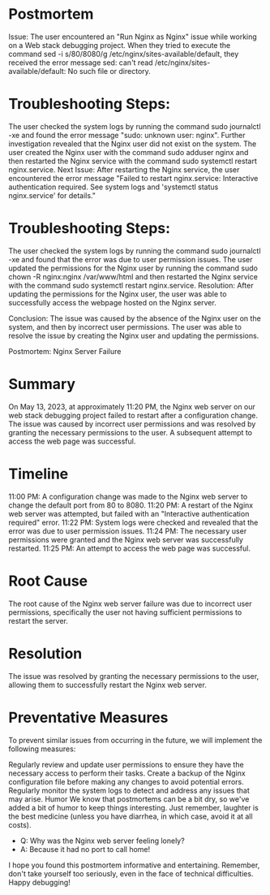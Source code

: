 # Postmortem
Issue: The user encountered an "Run Nginx as Nginx" issue while working on a Web stack debugging project. When they tried to execute the command sed -i s/80/8080/g /etc/nginx/sites-available/default, they received the error message sed: can't read /etc/nginx/sites-available/default: No such file or directory.

# Troubleshooting Steps:

The user checked the system logs by running the command sudo journalctl -xe and found the error message "sudo: unknown user: nginx".
Further investigation revealed that the Nginx user did not exist on the system.
The user created the Nginx user with the command sudo adduser nginx and then restarted the Nginx service with the command sudo systemctl restart nginx.service.
Next Issue: After restarting the Nginx service, the user encountered the error message "Failed to restart nginx.service: Interactive authentication required. See system logs and 'systemctl status nginx.service' for details."

# Troubleshooting Steps:

The user checked the system logs by running the command sudo journalctl -xe and found that the error was due to user permission issues.
The user updated the permissions for the Nginx user by running the command sudo chown -R nginx:nginx /var/www/html and then restarted the Nginx service with the command sudo systemctl restart nginx.service.
Resolution: After updating the permissions for the Nginx user, the user was able to successfully access the webpage hosted on the Nginx server.

Conclusion: The issue was caused by the absence of the Nginx user on the system, and then by incorrect user permissions. The user was able to resolve the issue by creating the Nginx user and updating the permissions.

Postmortem: Nginx Server Failure
# Summary
On May 13, 2023, at approximately 11:20 PM, the Nginx web server on our web stack debugging project failed to restart after a configuration change. The issue was caused by incorrect user permissions and was resolved by granting the necessary permissions to the user. A subsequent attempt to access the web page was successful.

# Timeline
11:00 PM: A configuration change was made to the Nginx web server to change the default port from 80 to 8080.
11:20 PM: A restart of the Nginx web server was attempted, but failed with an "Interactive authentication required" error.
11:22 PM: System logs were checked and revealed that the error was due to user permission issues.
11:24 PM: The necessary user permissions were granted and the Nginx web server was successfully restarted.
11:25 PM: An attempt to access the web page was successful.
# Root Cause
The root cause of the Nginx web server failure was due to incorrect user permissions, specifically the user not having sufficient permissions to restart the server.

# Resolution
The issue was resolved by granting the necessary permissions to the user, allowing them to successfully restart the Nginx web server.

# Preventative Measures
To prevent similar issues from occurring in the future, we will implement the following measures:

Regularly review and update user permissions to ensure they have the necessary access to perform their tasks.
Create a backup of the Nginx configuration file before making any changes to avoid potential errors.
Regularly monitor the system logs to detect and address any issues that may arise.
Humor
We know that postmortems can be a bit dry, so we've added a bit of humor to keep things interesting. Just remember, laughter is the best medicine (unless you have diarrhea, in which case, avoid it at all costs).

- Q: Why was the Nginx web server feeling lonely?
- A: Because it had no port to call home!

I hope you found this postmortem informative and entertaining. Remember, don't take yourself too seriously, even in the face of technical difficulties. Happy debugging!
